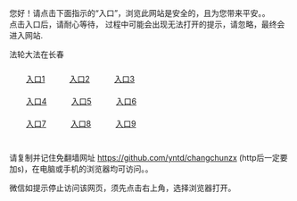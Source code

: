 您好！请点击下面指示的“入口”，浏览此网站是安全的，且为您带来平安。。 <br/>
点击入口后，请耐心等待， 过程中可能会出现无法打开的提示，请忽略，最终会进入网站. </br>

法轮大法在长春<br/>
<div style="padding:10px"><a style="margin:20px" target="_blank" href="https://d376vw90vwiai2.cloudfront.net/2Qpsp?ceqwssq" id="ccLink1" rel="nofollow">入口1</a> <a target="_blank" style="margin:20px" href="https://d1g76bvyu2hagm.cloudfront.net/2Qpsp?tlnrkr" id="ccLink2" rel="nofollow">入口2</a> <a style="margin:20px" target="_blank" href="https://dtl372apjxmxw.cloudfront.net/2Qpsp?zbyays" id="ccLink3" rel="nofollow">入口3</a></div>

<div style="padding:10px" ><a style="margin:20px" target="_blank" href="https://d376vw90vwiai2.cloudfront.net/2Qpsp?ceqwssq" id="ccLink4" rel="nofollow">入口4</a> <a style="margin:20px" href="https://d1g76bvyu2hagm.cloudfront.net/2Qpsp?tlnrkr" target="_blank" id="ccLink5" rel="nofollow">入口5</a> <a style="margin:20px" href="https://dtl372apjxmxw.cloudfront.net/2Qpsp?zbyays" target="_blank" id="ccLink6" rel="nofollow">入口6</a></div>

<div style="padding:10px"><a style="margin:20px" target="_blank" href="https://d376vw90vwiai2.cloudfront.net/2Qpsp?ceqwssq" id="ccLink7" rel="nofollow">入口7</a> <a style="margin:20px" href="https://d1g76bvyu2hagm.cloudfront.net/2Qpsp?tlnrkr" target="_blank" id="ccLink8" rel="nofollow">入口8</a> <a style="margin:20px" target="_blank" href="https://dtl372apjxmxw.cloudfront.net/2Qpsp?zbyays" id="ccLink9" rel="nofollow">入口9</a></div>

<br/>



请复制并记住免翻墙网址 https://github.com/yntd/changchunzx (http后一定要加s)，在电脑或手机的浏览器均可访问。。<br/>

微信如提示停止访问该网页，须先点击右上角，选择浏览器打开。
